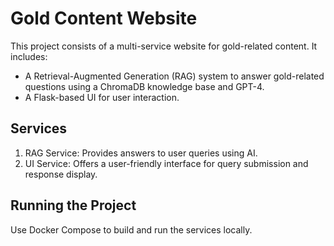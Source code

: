 # Gold Content Website

This project consists of a multi-service website for gold-related content. It includes:
- A Retrieval-Augmented Generation (RAG) system to answer gold-related questions using a ChromaDB knowledge base and GPT-4.
- A Flask-based UI for user interaction.

## Services
1. RAG Service: Provides answers to user queries using AI.
2. UI Service: Offers a user-friendly interface for query submission and response display.

## Running the Project
Use Docker Compose to build and run the services locally.

